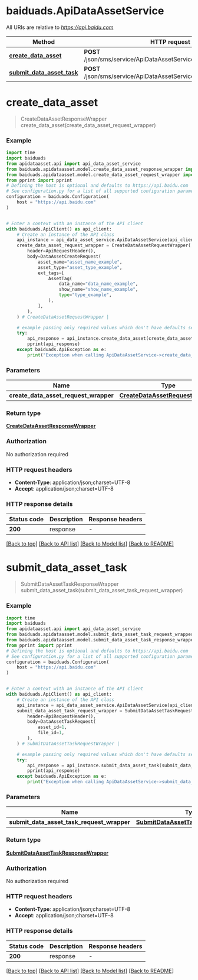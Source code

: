 # baiduads.ApiDataAssetService

All URIs are relative to *https://api.baidu.com*

Method | HTTP request | Description
------------- | ------------- | -------------
[**create_data_asset**](ApiDataAssetService.md#create_data_asset) | **POST** /json/sms/service/ApiDataAssetService/createDataAsset | 
[**submit_data_asset_task**](ApiDataAssetService.md#submit_data_asset_task) | **POST** /json/sms/service/ApiDataAssetService/submitDataAssetTask | 


# **create_data_asset**
> CreateDataAssetResponseWrapper create_data_asset(create_data_asset_request_wrapper)



### Example


```python
import time
import baiduads
from apidataasset.api import api_data_asset_service
from baiduads.apidataasset.model.create_data_asset_response_wrapper import CreateDataAssetResponseWrapper
from baiduads.apidataasset.model.create_data_asset_request_wrapper import CreateDataAssetRequestWrapper
from pprint import pprint
# Defining the host is optional and defaults to https://api.baidu.com
# See configuration.py for a list of all supported configuration parameters.
configuration = baiduads.Configuration(
    host = "https://api.baidu.com"
)


# Enter a context with an instance of the API client
with baiduads.ApiClient() as api_client:
    # Create an instance of the API class
    api_instance = api_data_asset_service.ApiDataAssetService(api_client)
    create_data_asset_request_wrapper = CreateDataAssetRequestWrapper(
        header=ApiRequestHeader(),
        body=DataAssetCreateRequest(
            asset_name="asset_name_example",
            asset_type="asset_type_example",
            ext_tags=[
                AssetTag(
                    data_name="data_name_example",
                    show_name="show_name_example",
                    type="type_example",
                ),
            ],
        ),
    ) # CreateDataAssetRequestWrapper | 

    # example passing only required values which don't have defaults set
    try:
        api_response = api_instance.create_data_asset(create_data_asset_request_wrapper)
        pprint(api_response)
    except baiduads.ApiException as e:
        print("Exception when calling ApiDataAssetService->create_data_asset: %s\n" % e)
```


### Parameters

Name | Type | Description  | Notes
------------- | ------------- | ------------- | -------------
 **create_data_asset_request_wrapper** | [**CreateDataAssetRequestWrapper**](CreateDataAssetRequestWrapper.md)|  |

### Return type

[**CreateDataAssetResponseWrapper**](CreateDataAssetResponseWrapper.md)

### Authorization

No authorization required

### HTTP request headers

 - **Content-Type**: application/json;charset=UTF-8
 - **Accept**: application/json;charset=UTF-8


### HTTP response details

| Status code | Description | Response headers |
|-------------|-------------|------------------|
**200** | response |  -  |

[[Back to top]](#) [[Back to API list]](../README.md#documentation-for-api-endpoints) [[Back to Model list]](../README.md#documentation-for-models) [[Back to README]](../README.md)

# **submit_data_asset_task**
> SubmitDataAssetTaskResponseWrapper submit_data_asset_task(submit_data_asset_task_request_wrapper)



### Example


```python
import time
import baiduads
from apidataasset.api import api_data_asset_service
from baiduads.apidataasset.model.submit_data_asset_task_request_wrapper import SubmitDataAssetTaskRequestWrapper
from baiduads.apidataasset.model.submit_data_asset_task_response_wrapper import SubmitDataAssetTaskResponseWrapper
from pprint import pprint
# Defining the host is optional and defaults to https://api.baidu.com
# See configuration.py for a list of all supported configuration parameters.
configuration = baiduads.Configuration(
    host = "https://api.baidu.com"
)


# Enter a context with an instance of the API client
with baiduads.ApiClient() as api_client:
    # Create an instance of the API class
    api_instance = api_data_asset_service.ApiDataAssetService(api_client)
    submit_data_asset_task_request_wrapper = SubmitDataAssetTaskRequestWrapper(
        header=ApiRequestHeader(),
        body=DataAssetTaskRequest(
            asset_id=1,
            file_id=1,
        ),
    ) # SubmitDataAssetTaskRequestWrapper | 

    # example passing only required values which don't have defaults set
    try:
        api_response = api_instance.submit_data_asset_task(submit_data_asset_task_request_wrapper)
        pprint(api_response)
    except baiduads.ApiException as e:
        print("Exception when calling ApiDataAssetService->submit_data_asset_task: %s\n" % e)
```


### Parameters

Name | Type | Description  | Notes
------------- | ------------- | ------------- | -------------
 **submit_data_asset_task_request_wrapper** | [**SubmitDataAssetTaskRequestWrapper**](SubmitDataAssetTaskRequestWrapper.md)|  |

### Return type

[**SubmitDataAssetTaskResponseWrapper**](SubmitDataAssetTaskResponseWrapper.md)

### Authorization

No authorization required

### HTTP request headers

 - **Content-Type**: application/json;charset=UTF-8
 - **Accept**: application/json;charset=UTF-8


### HTTP response details

| Status code | Description | Response headers |
|-------------|-------------|------------------|
**200** | response |  -  |

[[Back to top]](#) [[Back to API list]](../README.md#documentation-for-api-endpoints) [[Back to Model list]](../README.md#documentation-for-models) [[Back to README]](../README.md)

